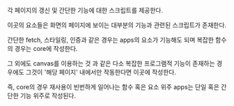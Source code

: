각 페이지의 갱신 및 간단한 기능에 대한 스크립트를 제공한다.

이곳의 요소들은 화면의 페이지에 보이는 대부분의 기능과 관련된 스크립트가 존재한다.

간단한 fetch, 스타일링, 인증과 같은 경우는 apps의 요소가 기능해도 되며
복잡한 함수의 경우는 core에 작성한다.

그 외에도 canvas를 이용하는 것 과 같은 다소 복잡한 프로그램적 기능이 존재하는 경우에도
그것이 '해당 페이지' 내에서만 작동한다면 이곳에 작성한다.

즉, core의 경우 재사용이 빈번하게 일어나는 함수 혹은 요소 위주
apps는 단일 혹은 간단한 기능 위주로 작성된다.